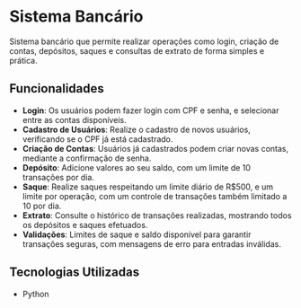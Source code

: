 # Sistema Bancário

Sistema bancário que permite realizar operações como login, criação de contas, depósitos, saques e consultas de extrato de forma simples e prática.

## Funcionalidades

- **Login**: Os usuários podem fazer login com CPF e senha, e selecionar entre as contas disponíveis.
- **Cadastro de Usuários**: Realize o cadastro de novos usuários, verificando se o CPF já está cadastrado.
- **Criação de Contas**: Usuários já cadastrados podem criar novas contas, mediante a confirmação de senha.
- **Depósito**: Adicione valores ao seu saldo, com um limite de 10 transações por dia.
- **Saque**: Realize saques respeitando um limite diário de R$500, e um limite por operação, com um controle de transações também limitado a 10 por dia.
- **Extrato**: Consulte o histórico de transações realizadas, mostrando todos os depósitos e saques efetuados.
- **Validações**: Limites de saque e saldo disponível para garantir transações seguras, com mensagens de erro para entradas inválidas.

## Tecnologias Utilizadas

- Python
